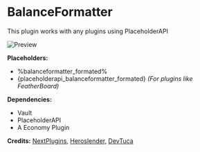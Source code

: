 # BalanceFormatter

 This plugin works with any plugins using PlaceholderAPI
 
 ![Preview](https://i.imgur.com/eYCIBF5.png)
 
 **Placeholders:**
  - %balanceformatter_formated% 
  - {placeholderapi_balanceformatter_formated} *(For plugins like FeatherBoard)*
  

 **Dependencies:**
  - Vault
  - PlaceholderAPI
  - A Economy Plugin
  
  
  **Credits:** [NextPlugins](https://github.com/NextPlugins), [Heroslender](https://github.com/Heroslender), [DevTuca](https://github.com/DevTuca)
